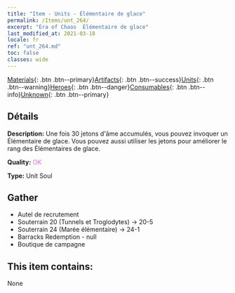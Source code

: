 ```yaml
---
title: "Item - Units - Élémentaire de glace"
permalink: /Items/unt_264/
excerpt: "Era of Chaos  Élémentaire de glace"
last_modified_at: 2021-03-18
locale: fr
ref: "unt_264.md"
toc: false
classes: wide
---
```

 [Materials](/fr/Items/){: .btn .btn--primary}[Artifacts](/fr/Items/Artifacts/){: .btn .btn--success}[Units](/fr/Items/Units/){: .btn .btn--warning}[Heroes](/fr/Items/Heroes/){: .btn .btn--danger}[Consumables](/fr/Items/Consumables/){: .btn .btn--info}[Unknown](/fr/Items/Unknown/){: .btn .btn--primary}

## Détails
 **Description:** Une fois 30 jetons d'âme accumulés, vous pouvez invoquer un Élémentaire de glace. Vous pouvez aussi utiliser les jetons pour améliorer le rang des Élémentaires de glace.

 **Quality:** <span style="color: #DA70D6">OK</span>

 **Type:** Unit Soul

## Gather

*    Autel de recrutement 
*    Souterrain 20 (Tunnels et Troglodytes) -> 20-5 
*    Souterrain 24 (Marée élémentaire) -> 24-1 
*    Barracks Redemption - null 
*    Boutique de campagne 

## This item contains:

  None

